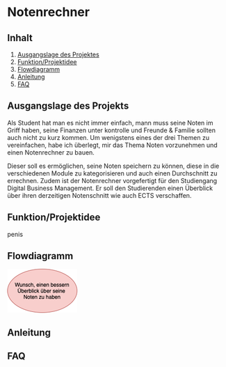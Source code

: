 # Notenrechner

## Inhalt
1. [Ausgangslage des Projektes](#ausgangslage-des-projekts)
2. [Funktion/Projektidee](#funktionprojektidee)
3. [Flowdiagramm](#flowdiagramm)
4. [Anleitung](#anleitung)
5. [FAQ](#faq)

## Ausgangslage des Projekts

Als Student hat man es nicht immer einfach, mann muss seine Noten im Griff haben, seine Finanzen unter kontrolle und Freunde & Familie sollten auch nicht zu kurz kommen. Um wenigstens eines der drei Themen zu vereinfachen, habe ich überlegt, mir das Thema Noten vorzunehmen und einen Notenrechner zu bauen. 

Dieser soll es ermöglichen, seine Noten speichern zu können, diese in die verschiedenen Module zu kategorisieren und auch einen Durchschnitt zu errechnen. Zudem ist der Notenrechner vorgefertigt für den Studiengang Digital Business Management. Er soll den Studierenden einen Überblick über ihren derzeitigen Notenschnitt wie auch ECTS verschaffen.  

## Funktion/Projektidee

penis


## Flowdiagramm

![Flowchart](Beschreibung_Semesterarbeit.drawio.png)


## Anleitung


## FAQ
